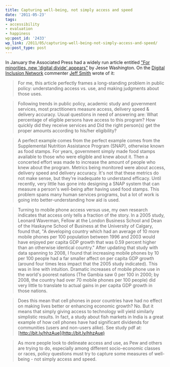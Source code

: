 ```yaml
---
title: Capturing well-being, not simply access and speed
date: '2011-05-23'
tags:
- accessibility
- evaluation
- happiness
wp:post_id: '2433'
wp_link: /2011/05/capturing-well-being-not-simply-access-and-speed/
wp:post_type: post
---
```


In January the Associated Press had a widely run article entitled ["For minorities, new 'digital divide' appears"](http://www.denverpost.com/recommended/ci_17041068) by Jesse Washington. On the [Digital Inclusion Network](http://forums.e-democracy.org/groups/inclusion) commenter [Jeff Smith](http://civsourceonline.com/) wrote of it:

> For me, this article perfectly frames a long-standing problem in public policy: understanding access vs. use, and making judgments about those uses.

>

> Following trends in public policy, academic study and government services, most practitioners measure access, delivery speed & delivery accuracy. Usual questions in need of answering are: What percentage of eligible persons have access to this program? How quickly did they receive services and Did the right person(s) get the proper amounts according to his/her eligibility?

>

> A perfect example comes from the perfect example comes from the Supplemental Nutrition Assistance Program (SNAP), otherwise known as food stamps. For years, government simply made food stamps available to those who were eligible and knew about it. Then a concerted effort was made to increase the amount of people who knew about the program. Metrics being monitored were about access, delivery speed and delivery accuracy. It's not that these metrics do not make sense, but they're inadequate to understand efficacy. Until recently, very little has gone into designing a SNAP system that can measure a person's well-being after having used food stamps. This problem spans many human services programs, but a lot of work is going into better-understanding how aid is used.

>

> Turning to mobile phone access versus use, my own research indicates that access only tells a fraction of the story. In a 2005 study, Leonard Waverman, Fellow at the London Business School and Dean of the Haskayne School of Business at the University of Calgary, found that, "A developing country which had an average of 10 more mobile phones per 100 population between 1996 and 2003 would have enjoyed per capita GDP growth that was 0.59 percent higher than an otherwise identical country." After updating that study with data spanning to 2008, I found that increasing mobile phones by 10 per 100 people had a far smaller affect on per capita GDP growth (around four times less impact that the 2005 study indicated). This was in line with intuition. Dramatic increases of mobile phone use in the world's poorest nations (The Gambia saw 0 per 100 in 2000; by 2008, the country had over 70 mobile phones per 100 people) did very little to translate to actual gains in per capita GDP growth in those nations.

>

> Does this mean that cell phones in poor countries have had no effect on making lives better or enhancing economic growth? No. But it means that simply giving access to technology will yield similarly simplistic results. In fact, a study about fish markets in India is a great example of how cell phones have had significant dividends for communities (users and non-users alike). See study pdf at: [http://bit.ly/hhzAue](http://bit.ly/hhzAue)

>

> As more people look to delineate access and use, as Pew and others are trying to do, especially among different socio-economic classes or races, policy questions must try to capture some measures of well-being - not simply access and speed.
